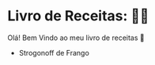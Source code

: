 # Livro de Receitas: :man_cook:

Olá! Bem Vindo ao meu livro de receitas :wave:

- Strogonoff de Frango 


